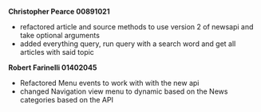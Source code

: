 **Christopher Pearce 00891021**
* refactored article and source methods to use version 2 of newsapi and take optional arguments 
* added everything query, run query with a search word and get all articles with said topic 

**Robert Farinelli 01402045**
* Refactored Menu events to work with with the new api
* changed Navigation view menu to dynamic based on the News categories based on the API

